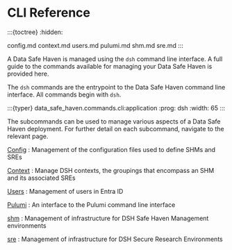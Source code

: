 # CLI Reference

:::{toctree}
:hidden:

config.md
context.md
users.md
pulumi.md
shm.md
sre.md
:::

A Data Safe Haven is managed using the `dsh` command line interface.
A full guide to the commands available for managing your Data Safe Haven is provided here.

The `dsh` commands are the entrypoint to the Data Safe Haven command line interface.
All commands begin with `dsh`.

:::{typer} data_safe_haven.commands.cli:application
:prog: dsh
:width: 65
:::

The subcommands can be used to manage various aspects of a Data Safe Haven deployment.
For further detail on each subcommand, navigate to the relevant page.

[Config](config.md)
: Management of the configuration files used to define SHMs and SREs

[Context](context.md)
: Manage DSH contexts, the groupings that encompass an SHM and its associated SREs

[Users](users.md)
: Management of users in Entra ID

[Pulumi](pulumi.md)
: An interface to the Pulumi command line interface

[shm](shm.md)
: Management of infrastructure for DSH Safe Haven Management environments

[sre](sre.md)
: Management of infrastructure for DSH Secure Research Environments
